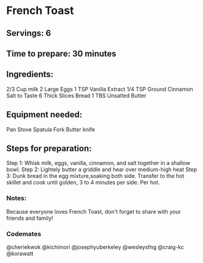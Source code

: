 # French Toast

## Servings: 6

## Time to prepare: 30 minutes

## Ingredients:
2/3 Cup milk
2 Large Eggs
1 TSP Vanilla Extract
1/4 TSP Ground Cinnamon
Salt to Taste
6 Thick Slices Bread
1 TBS Unsalted Butter

## Equipment needed:
Pan 
Stove
Spatula
Fork 
Butter knife


## Steps for preparation:

Step 1:
Whisk milk, eggs, vanilla, cinnamon, and salt together in a shallow bowl.
Step 2:
Lightely butter a griddle and hear over medium-high heat
Step 3:
Dunk bread in the egg mixture,soaking both side. Transfer to the hot skillet and cook until golden, 3 to 4 minutes per side. Per hot.

### Notes:
Because everyone loves French Toast, don't forget to share with your friends and family!


### Codemates #
@cheriekwok
@kichimori
@josephyuberkeley
@wesleysfng
@craig-kc
@korawatt
